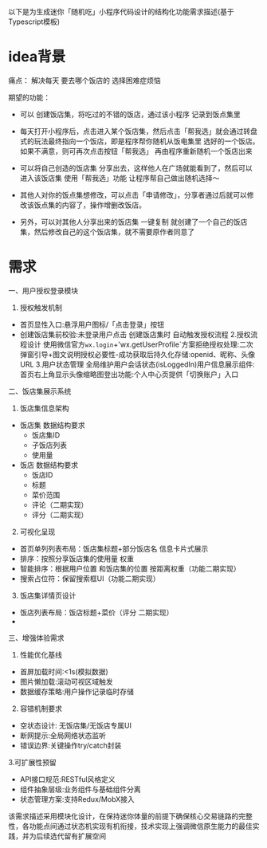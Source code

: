 以下是为生成迷你「随机吃」小程序代码设计的结构化功能需求描述(基于Typescript模板)

# idea背景
痛点：
解决每天 要去哪个饭店的 选择困难症烦恼

期望的功能：
- 可以 创建饭店集，将吃过的不错的饭店，通过该小程序 记录到饭点集里
- 每天打开小程序后，点击进入某个饭店集，然后点击「帮我选」就会通过转盘式的玩法最终指向一个饭店，即是程序帮你随机从饭电集里 选好的一个饭店。如果不满意，则可再次点击按钮「帮我选」 再由程序重新随机一个饭店出来
- 可以将自己创造的饭店集 分享出去，这样他人在广场就能看到了，然后可以 进入该饭店集 使用「帮我选」功能 让程序帮自己做出随机选择～

- 其他人对你的饭点集想修改，可以点击「申请修改」，分享者通过后就可以修改该饭点集的内容了，操作增删改饭店。
- 另外，可以对其他人分享出来的饭店集 一键复制 就创建了一个自己的饭店集，然后修改自己的这个饭店集，就不需要原作者同意了


# 需求
一、用户授权登录模块
1. 授权触发机制
- 首页显性入口:悬浮用户图标/「点击登录」按钮
- 创建饭店集前校验:未登录用户点击 创建饭店集时 自动触发授权流程
2.授权流程设计
使用微信官方`wx.login`+'wx.getUserProfile`方案拒绝授权处理:二次弹窗引导+图文说明授权必要性-成功获取后持久化存储:openid、昵称、头像URL
3.用户状态管理
全局维护用户会话状态(isLoggedIn)用户信息展示组件:首页右上角显示头像缩略图登出功能:个人中心页提供「切换账户」入口

二、饭店集展示系统
1. 饭店集信息架构
- 饭店集 数据结构要求
	- 饭店集ID
	- 子饭店列表
	- 使用量
- 饭店 数据结构要求
	- 饭店ID
	- 标题
	- 菜价范围
	- 评论（二期实现）
	- 评分（二期实现）

2. 可视化呈现
- 首页单列列表布局：饭店集标题+部分饭店名 信息卡片式展示
- 排序：按照分享饭店集的使用量 权重
- 智能排序：根据用户位置 和饭店集的位置 按距离权重（功能二期实现）
- 搜索占位符：保留搜索框UI（功能二期实现）

3. 饭店集详情页设计
- 饭店列表布局：饭店标题+菜价（评分 二期实现）
- 

三、增强体验需求
1. 性能优化基线
- 首屏加载时间:<1s(模拟数据)
- 图片懒加载:滚动可视区域触发
- 数据缓存策略:用户操作记录临时存储

2. 容错机制要求
- 空状态设计: 无饭店集/无饭店专属UI
- 断网提示:全局网络状态监听
- 错误边界:关键操作try/catch封装

3.可扩展性预留
- API接口规范:RESTful风格定义
- 组件抽象层级:业务组件与基础组件分离
- 状态管理方案:支持Redux/MobX接入

该需求描述采用模块化设计，在保持迷你体量的前提下确保核心交易链路的完整性，各功能点间通过状态机实现有机衔接，技术实现上强调微信原生能力的最佳实践，并为后续选代留有扩展空间




